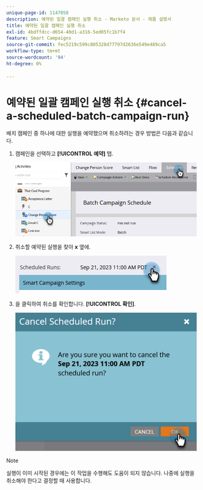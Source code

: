 ```yaml
---
unique-page-id: 1147058
description: 예약된 일괄 캠페인 실행 취소 - Marketo 문서 - 제품 설명서
title: 예약된 일괄 캠페인 실행 취소
exl-id: 4bdffdcc-d654-40d1-a316-5ed05fc1b7f4
feature: Smart Campaigns
source-git-commit: fec5219c599c805328d77797d2636e549e489ca5
workflow-type: tm+mt
source-wordcount: '94'
ht-degree: 0%

---
```


# 예약된 일괄 캠페인 실행 취소 {#cancel-a-scheduled-batch-campaign-run}

배치 캠페인 중 하나에 대한 실행을 예약했으며 취소하려는 경우 방법은 다음과 같습니다.

1. 캠페인을 선택하고 **[!UICONTROL 예약]** 탭.

   ![](assets/cancel-a-scheduled-batch-campaign-run-1.png)

1. 취소할 예약된 실행을 찾아 **x** 옆에.

   ![](assets/cancel-a-scheduled-batch-campaign-run-2.png)

1. 을 클릭하여 취소를 확인합니다. **[!UICONTROL 확인]**.

   ![](assets/cancel-a-scheduled-batch-campaign-run-3.png)

>[!NOTE]
>
>실행이 이미 시작된 경우에는 이 작업을 수행해도 도움이 되지 않습니다. 나중에 실행을 취소해야 한다고 결정할 때 사용합니다.
